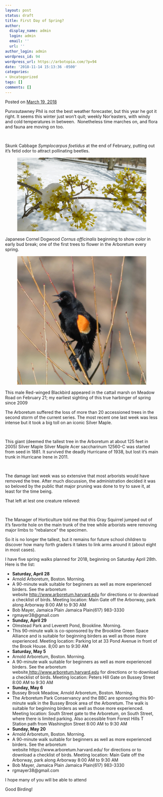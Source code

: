 ```yaml
---
layout: post
status: draft
title: First Day of Spring?
author:
  display_name: admin
  login: admin
  email: ''
  url: ''
author_login: admin
wordpress_id: 94
wordpress_url: https://arbotopia.com/?p=94
date: '2018-11-14 15:13:36 -0500'
categories:
- Uncategorized
tags: []
comments: []
---
```




<p>Posted on&nbsp;<a href="https://web.archive.org/web/20180401052920/http://www.arbotopia.com/first-day-of-spring/">March 19, 2018</a></p>





<p>Punxsutawney Phil is&nbsp;not the best&nbsp;weather forecaster, but this year he got it right. It seems this winter just won&rsquo;t quit; weekly Nor&rsquo;easters, with windy and cold temperatures in between.&nbsp; Nonetheless time marches on, and flora and fauna are moving on too.</p>


<p><!-- wp:image {"id":227} --></p>
<figure class="wp-block-image"><img src="/images/2018/11/P1010610.jpg" alt="" class="wp-image-227"/></figure>





<p>Skunk Cabbage&nbsp;<em>Symplocarpus foetidus</em>&nbsp;at the end of February, putting out it&rsquo;s fetid odor to attract pollinating beetles.</p>


<p><!-- wp:image {"id":228} --></p>
<figure class="wp-block-image"><img src="/images/2018/11/P1120215.jpg" alt="" class="wp-image-228"/></figure>





<p>Japanese Cornel Dogwood&nbsp;<em>Cornus officinalis</em>&nbsp;beginning to show color in early bud break; one of the first trees to flower in the Arboretum every spring.</p>


<p><!-- wp:image {"id":229} --></p>
<figure class="wp-block-image"><img src="/images/2018/11/P1010595.jpg" alt="" class="wp-image-229"/></figure>





<p>This male Red-winged Blackbird appeared in the cattail marsh on Meadow Road on February 21; my earliest sighting of this true harbinger of spring since 2009</p>





<p>The Arboretum suffered the loss of more than 20 accessioned trees in the second storm of the current series. The most recent one last week was less intense but it took a big toll on an iconic Silver Maple.</p>


<p><!-- wp:image {"id":231} --></p>
<figure class="wp-block-image"><img src="/images/2018/11/P1010668.jpg" alt="" class="wp-image-231"/></figure>





<p>This giant (deemed the tallest tree in the Arboretum at about 125 feet in 2005) Silver Maple Silver Maple Acer saccharinum 12560-C was started from seed in 1881. It survived the deadly Hurricane of 1938, but lost it&rsquo;s main trunk in Hurricane Irene in 2011.</p>


<p><!-- wp:image {"id":232} --></p>
<figure class="wp-block-image"><img src="/images/2018/11/P1010657.jpg" alt="" class="wp-image-232"/></figure>





<p>The damage last week was so extensive that most arborists would have removed the tree. After much discussion, the administration decided it was so beloved by the public that major pruning&nbsp;was done to try to save it, at least for the time being.</p>





<p>That left at lest one creature relieved:</p>


<p><!-- wp:image {"id":230} --></p>
<figure class="wp-block-image"><img src="/images/2018/11/P1010663.jpg" alt="" class="wp-image-230"/></figure>





<p>The Manager of Horticulture told me that this Gray Squirrel jumped out of it&rsquo;s favorite hole on the main trunk of the tree while arborists were removing major limbs to &ldquo;rebalance&rdquo; the specimen.</p>





<p>So it is no longer the tallest, but it remains for future school children to discover how many forth graders it takes to&nbsp;link arms around it (about eight in most cases).</p>





<p>I have&nbsp;five spring walks planned for 2018, beginning on Saturday April 28th. Here is the list:</p>


<p><!-- wp:list --></p>
<ul>
<li><strong>Saturday, April 28</strong></li>
<li>Arnold Arboretum, Boston. Morning.</li>
<li>A 90-minute walk suitable for beginners as well as more experienced birders. See the arboretum website&nbsp;<a href="http://www.arboretum.harvard.edu">http://www.arboretum.harvard.edu</a>&nbsp;for directions or to download a checklist of birds. Meeting location: Main Gate off the Arborway, park along Arborway 8:00 AM to 9:30 AM</li>
<li>Bob Mayer, Jamaica Plain Jamaica Plain(617) 983-3330</li>
<li>rgmayer38@gmail.com</li>
<li><strong>Sunday, April 29</strong></li>
<li>Olmstead Park and Leverett Pond, Brookline. Morning.</li>
<li>This 90-minute walk is co-sponsored by the Brookline Green Space Alliance and is suitable for beginning birders as well as those more experienced. Meeting location: Parking lot at 33 Pond Avenue in front of the Brook House. 8;00 am to 9:30 AM</li>
<li><strong>Saturday, May 5</strong></li>
<li>Arnold Arboretum, Boston. Morning.</li>
<li>A 90-minute walk suitable for beginners as well as more experienced birders. See the arboretum website<a href="https://web.archive.org/web/20180401052920/https://www.arboretum.harvard.edu/">&nbsp;</a><a href="http://www.arboretum.harvard.edu">http://www.arboretum.harvard.edu</a>&nbsp;for directions or to download a checklist of birds. Meeting location: Peters Hill Gate on Bussey Street 8:00 AM to 9:30 AM</li>
<li><strong>Sunday, May 6</strong></li>
<li>Bussey Brook Meadow, Arnold Arboretum, Boston. Morning.</li>
<li>The Arboretum Park Conservancy and the BBC are sponsoring this 90-minute walk in the Bussey Brook area of the Arboretum. The walk is suitable for beginning birders as well as those more experienced. Meeting location: South Street gate to the Arboretum, on South Street, where there is limited parking. Also accessible from Forest Hills T Station path from Washington Street 8:00 AM to 9:30 AM</li>
<li><strong>Sunday, May 20</strong></li>
<li>Arnold Arboretum, Boston. Morning.</li>
<li>A 90-minute walk suitable for beginners as well as more experienced birders. See the arboretum website&nbsp;https://www.arboretum.harvard.edu/&nbsp;for directions or to download a checklist of birds. Meeting location: Main Gate off the Arborway, park along Arborway 8:00 AM to 9:30 AM</li>
<li>Bob Mayer, Jamaica Plain Jamaica Plain(617) 983-3330</li>
<li>rgmayer38@gmail.com</li>
</ul>
<p><!-- /wp:list --></p>



<p>I hope many of you will be able to attend</p>





<p>Good Birding!</p>


